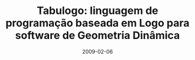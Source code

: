 ---
title: "Tabulogo: linguagem de programação baseada em Logo para software de Geometria Dinâmica"
collection: publications
permalink: /publication/2009-02-06-tabulogo-undergrad
excerpt: 'This is my undergradutation thesis. It was about Tabulogo, a macro language based on [Logo](https://en.wikipedia.org/wiki/Logo_(programming_language)) for [Tabulae](http://tabulae.net/), a [dinamic geometry software](https://en.wikipedia.org/wiki/List_of_interactive_geometry_software).'
date: 2009-02-06
venue: 'DCC - UFRJ'
paperurl: 'http://alexandresardinha.github.io/files/tabulogo-undergrad.pdf'
citation: 'Mattos, A. F. S. (2009). <i> Tabulogo: linguagem de programação baseada em Logo para software de Geometria Dinâmica </i> (Undergraduate dissertation, Universidade Federal do Rio de Janeiro).'
---